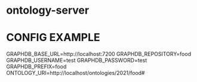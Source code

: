 # ontology-server

# CONFIG EXAMPLE
GRAPHDB_BASE_URL=http://localhost:7200
GRAPHDB_REPOSITORY=food
GRAPHDB_USERNAME=test
GRAPHDB_PASSWORD=test
GRAPHDB_PREFIX=food
ONTOLOGY_URI=http://localhost/ontologies/2021/food#
